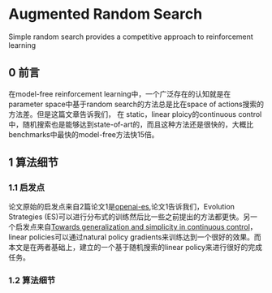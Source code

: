 # Augmented Random Search
  
  Simple random search provides a competitive approach to reinforcement learning
  
## 0 前言
  
  在model-free reinforcement learning中，一个广泛存在的认知就是在parameter space中基于random search的方法总是比在space of actions搜索的方法差。但是这篇文章告诉我们，
  在 static，linear ploicy的continuous control 中，随机搜索也是能够达到state-of-art的，而且这种方法还是很快的，大概比benchmarks中最快的model-free方法快15倍。
    
## 1 算法细节
  
  ### 1.1 启发点
    
  论文原始的启发点来自2篇论文1是[openai-es][1],论文1告诉我们，Evolution Strategies (ES)可以进行分布式的训练然后比一些之前提出的方法都更快。另一个启发点来自[Towards generalization and simplicity in
continuous control][2]，
  linear policies可以通过natural policy gradients来训练达到一个很好的效果。而本文是在两者基础上，建立的一个基于随机搜索的linear policy来进行很好的完成任务。
    
  ### 1.2 算法细节
    
    
    
    
    
    
    
    
    
    
    
    
    
    
    
    
    
 [1]: https://arxiv.org/abs/1703.03864
 [2]: https://arxiv.org/abs/1703.02660

